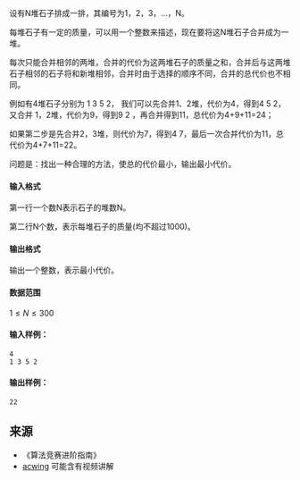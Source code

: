 设有N堆石子排成一排，其编号为1，2，3，…，N。

每堆石子有一定的质量，可以用一个整数来描述，现在要将这N堆石子合并成为一堆。

每次只能合并相邻的两堆，合并的代价为这两堆石子的质量之和，合并后与这两堆石子相邻的石子将和新堆相邻，合并时由于选择的顺序不同，合并的总代价也不相同。

例如有4堆石子分别为 1 3 5 2， 我们可以先合并1、2堆，代价为4，得到4 5 2， 又合并 1，2堆，代价为9，得到9 2 ，再合并得到11，总代价为4+9+11=24；

如果第二步是先合并2，3堆，则代价为7，得到4 7，最后一次合并代价为11，总代价为4+7+11=22。

问题是：找出一种合理的方法，使总的代价最小，输出最小代价。

#### 输入格式

第一行一个数N表示石子的堆数N。

第二行N个数，表示每堆石子的质量(均不超过1000)。

#### 输出格式

输出一个整数，表示最小代价。

#### 数据范围

$1 \le N \le 300$

#### 输入样例：

```
4
1 3 5 2
```

#### 输出样例：

```
22
```

## 来源 
- 《算法竞赛进阶指南》
- [acwing](https://www.acwing.com/problem/content/284/) 可能含有视频讲解